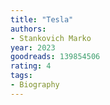 ```yaml
---
title: "Tesla"
authors:
- Stankovich Marko
year: 2023
goodreads: 139854506
rating: 4
tags:
- Biography
---
```

